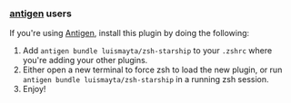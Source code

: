 ### [antigen](https://github.com/zsh-users/antigen) users

If you're using [Antigen](https://github.com/zsh-lovers/antigen), install this plugin by doing the following:

1.  Add `antigen bundle luismayta/zsh-starship` to your `.zshrc` where you're adding your other plugins.
2.  Either open a new terminal to force zsh to load the new plugin, or run `antigen bundle luismayta/zsh-starship` in a running zsh session.
3.  Enjoy!
